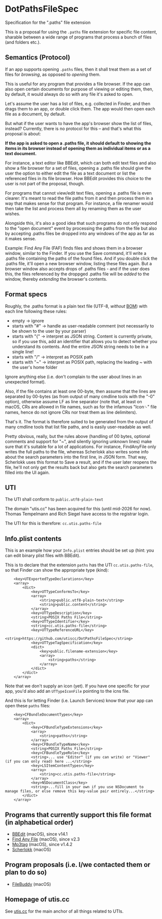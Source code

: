 # DotPathsFileSpec

Specification for the ".paths" file extension

This is a proposal for using the `.paths` file extension for specific file content, sharable between a wide range of programs that process a bunch of files (and folders etc.).

## Semantics (Protocol)

If an app supports opening `.paths` files, then it shall treat them as a set of files for _browsing_, as opposed to _opening_ them.

This is useful for any program that provides a file browser. If the app can also open certain documents for purpose of viewing or editing them, then, by default, it would always do so with any file it's asked to open.

Let's assume the user has a list of files, e.g. collected in Finder, and then drags them to an app, or double click them. The app would then open each file as a document, by default.

But what if the user wants to have the app's browser show the list of files, instead? Currently, there is no protocol for this – and that's what this proposal is about:

**If the app is asked to open a .paths file, it should default to showing the items in its browser instead of opening them as individual items or as a text document.**

For instance, a text editor like BBEdit, which can both edit text files and also show a file browser for a set of files, opening a .paths file should give the user the option to either edit the file as a text document or list the referenced files in its file browser. How BBEdit provides this choice to the user is not part of the proposal, though.

For programs that cannot view/edit text files, opening a .paths file is even clearer: It's meant to read the file paths from it and then process them in a way that makes sense for that program. For instance, a file renamer would then take the list and process them all by renaming them as the user wishes.

Alongside this, it's also a good idea that such programs do not only respond to the "open document" event by processing the paths from the file but also by accepting .paths files be dropped into any windows of the app as far as it makes sense.

Example: Find Any File (FAF) finds files and shows them in a browser window, similar to the Finder. If you use the Save command, it'll write a .paths file containing the paths of the found files. And if you double click the .paths file, it'll open a new browser window, listing these files again. But a browser window also accepts drops of .paths files - and if the user does this, the files referenced by the droppged .paths file will be _added_ to the window, thereby _extending_ the browser's contents.

## Format specs

Roughly, the .paths format is a plain text file (UTF-8, _without_ [BOM](https://en.wikipedia.org/wiki/Byte_order_mark)) with each line following these rules:

- empty -> ignore
- starts with "#" -> handle as user-readable comment (not necessarily to be shown to the user by your parser)
- starts with "{" ->  interpret as JSON string. Content is currently private, so if you use this, add an identifier that allows you to detect whether you understand its contents. And the entire JSON string needs to be in a single line!
- starts with "/" -> interpret as POSIX path
- starts with "~" -> interpret as POSIX path, replacing the leading ~ with the user's home folder

Ignore anything else (i.e. don't complain to the user about lines in an unexpected format).

Also, if the file contains at least one 00-byte, then assume that the lines are separated by 00-bytes (as from output of many cmdline tools with the "-0" option), otherwise assume LF as line separator (note that, at least on macOS, CRs are allowed in file names, such as for the infamous "Icon␍" file names, hence do not ignore CRs nor treat them as line delimiters).

That's it. The format is therefore suited to be generated from the output of many cmdline tools that list file paths, and is easily user-readable as well.

Pretty obvious, really, but the rules above (handling of 00 bytes, optional comments and support for "~", and silently ignoring unknown lines) make sure that it's suitable for a lot of applications. For instance, FindAnyFile only writes the full paths to the file, whereas Scherlokk also writes some info about the search parameters into the first line, in JSON form. That way, Scherlokk uses this format to Save a result, and if the user later reopens the file, he'll not only get the results back but also gets the search parameters filled into the UI again.

## UTI

The UTI shall conform to `public.utf8-plain-text`

The domain "utis.cc" has been acquired for this (until mid-2026 for now). Thomas Tempelmann and Rich Siegel have access to the registrar login.

The UTI for this is therefore: `cc.utis.paths-file`

## Info.plist contents

This is an example how your `Info.plist` entries should be set up (hint: you can edit binary plist files with BBEdit).

This is to declare that the extension `paths` has the UTI `cc.utis.paths-file`, so that Finder can show the appropriate type (kind):

```
	<key>UTExportedTypeDeclarations</key>
	<array>
		<dict>
			<key>UTTypeConformsTo</key>
			<array>
				<string>public.utf8-plain-text</string>
				<string>public.content</string>
			</array>
			<key>UTTypeDescription</key>
			<string>POSIX Paths File</string>
			<key>UTTypeIdentifier</key>
			<string>cc.utis.paths-file</string>
			<key>UTTypeReferenceURL</key>
			<string>https://github.com/utiscc/DotPathsFileSpec</string>
			<key>UTTypeTagSpecification</key>
			<dict>
				<key>public.filename-extension</key>
				<array>
					<string>paths</string>
				</array>
			</dict>
		</dict>
	</array>
```

Note that we don't supply an icon (yet). If you have one specific for your app, you'd also add an `UTTypeIconFile` pointing to the icns file.

And this is for letting Finder (i.e. Launch Services) know that your app can open these `paths` files:

```
	<key>CFBundleDocumentTypes</key>
	<array>
		<dict>
			<key>CFBundleTypeExtensions</key>
			<array>
				<string>paths</string>
			</array>
			<key>CFBundleTypeName</key>
			<string>POSIX Paths File</string>
			<key>CFBundleTypeRole</key>
			<string>... use "Editor" (if you can write) or "Viewer" (if you can only read) here ...</string>
			<key>LSItemContentTypes</key>
			<array>
				<string>cc.utis.paths-file</string>
			</array>
			<key>NSDocumentClass</key>
			<string>...fill in your own if you use NSDocument to manage files, or else remove this key-value pair entirely...</string>
		</dict>
	</array>
```

## Programs that currently support this file format (in alphabetical order)

- [BBEdit](https://www.barebones.com/products/bbedit/) (macOS), since v14.1
- [Find Any File](http://findanyfile.app/) (macOS), since v2.3
- [Mp3tag](https://mp3tag.app) (macOS), since v1.4.2
- [Scherlokk](https://naarakstudio.com/scherlokk/) (macOS)

## Program proposals (i.e. I/we contacted them or plan to do so)

- [FileBuddy](https://www.skytag.com) (macOS)

## Homepage of utis.cc

See [utis.cc](http://utis.cc) for the main anchor of all things related to UTIs.

